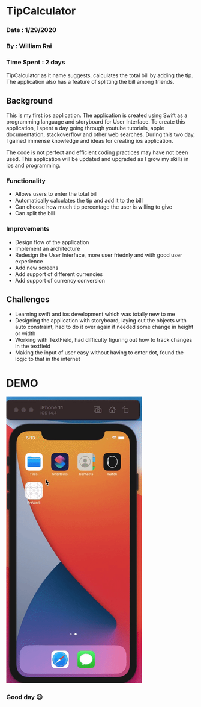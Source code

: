 # TipCalculator
### Date : 1/29/2020
### By : William Rai
### Time Spent : 2 days

TipCalculator as it name suggests, calculates the total bill by adding the tip. The application also has a feature of splitting the bill among friends. 

## Background
This is my first ios application. The application is created using Swift as a programming language and storyboard for User Interface. To create this application, I spent a day going through youtube tutorials, apple documentation, stackoverflow and other web searches. During this two day, I gained immense knowledge and ideas for creating ios application. 

The code is not perfect and efficient coding practices may have not been used. This application will be updated and upgraded as I grow my skills in ios and programming. 

### Functionality
- Allows users to enter the total bill
- Automatically calculates the tip and add it to the bill
- Can choose how much tip percentage the user is willing to give
- Can split the bill

### Improvements
- Design flow of the application
- Implement an architecture
- Redesign the User Interface, more user friednly and with good user experience
- Add new screens 
- Add support of different currencies
- Add support of currency conversion

## Challenges
- Learning swift and ios development which was totally new to me
- Designing the application with storyboard, laying out the objects with auto constraint, had to do it over again if needed some change in height or width
- Working with TextField, had difficulty figuring out how to track changes in the textfield
- Making the input of user easy without having to enter dot, found the logic to that in the internet


# DEMO
![The GIF of the application](demo.gif)


### Good day :blush:


